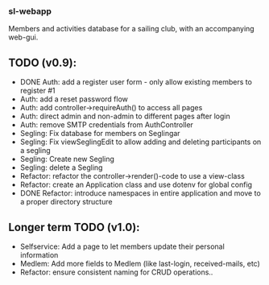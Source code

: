 ### sl-webapp
Members and activities database for a sailing club, with an accompanying web-gui.  


## TODO (v0.9): 
* DONE Auth: add a register user form - only allow existing members to register #1
* Auth: add a reset password flow
* Auth: add controller->requireAuth() to access all pages
* Auth: direct admin and non-admin to different pages after login
* Auth: remove SMTP credentials from AuthController
* Segling: Fix database for members on Seglingar
* Segling: Fix viewSeglingEdit to allow adding and deleting participants on a segling
* Segling: Create new Segling
* Segling: delete a Segling
* Refactor: refactor the controller->render()-code to use a view-class
* Refactor: create an Application class and use dotenv for global config
* DONE Refactor: introduce namespaces in entire application and move to a proper directory structure


## Longer term TODO (v1.0): 
* Selfservice: Add a page to let members update their personal information
* Medlem: Add more fields to Medlem (like last-login, received-mails, etc)
* Refactor: ensure consistent naming for CRUD operations..



